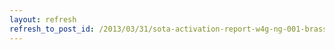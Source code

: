 ```yaml
---
layout: refresh
refresh_to_post_id: /2013/03/31/sota-activation-report-w4g-ng-001-brasstown-bald
---
```

